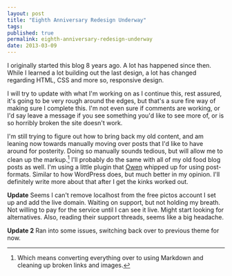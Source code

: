 ```yaml
---
layout: post
title: "Eighth Anniversary Redesign Underway"
tags: 
published: true
permalink: eighth-anniversary-redesign-underway
date: 2013-03-09
---
```


I originally started this blog 8 years ago. A lot has happened since then. While I learned a lot building out the last design, a lot has changed regarding HTML, CSS and more so, responsive design.

I will try to update with what I'm working on as I continue this, rest assured, it's going to be very rough around the edges, but that's a sure fire way of making sure I complete this. I'm not even sure if comments are working, or I'd say leave a message if you see something you'd like to see more of, or is so horribly broken the site doesn't work.

I'm still trying to figure out how to bring back my old content, and am leaning now towards manually moving over posts that I'd like to have around for posterity. Doing so manually sounds tedious, but will allow me to clean up the markup.[^1] I'll probably do the same with all of my old food blog posts as well. I'm using a little plugin that [Owen](http://asymptomatic.net)  whipped up for using post-formats. Similar to how WordPress does, but much better in my opinion. I'll definitely write more about that after I get the kinks worked out.


**Update** Seems I can't remove localhost from the free pictos account I set up and add the live domain. Waiting on support, but not holding my breath. Not willing to pay for the service until I can see it live. Might start looking for alternatives. Also, reading their support threads, seems like a big headache.

**Update 2** Ran into some issues, switching back over to previous theme for now. 


[^1]: Which means converting everything over to using Markdown and cleaning up broken links and images.
